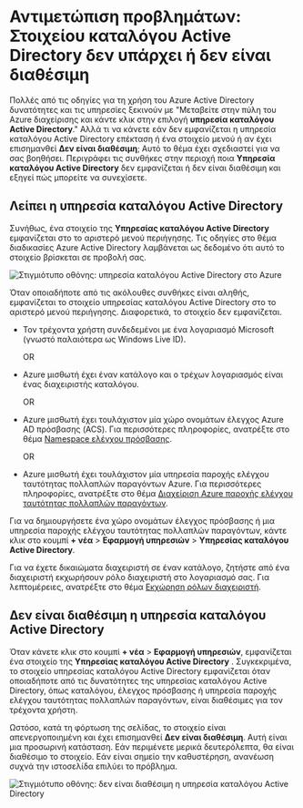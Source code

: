 <properties
   pageTitle="Αντιμετώπιση προβλημάτων: Στοιχείο καταλόγου Active Directory είναι που λείπουν ή δεν είναι διαθέσιμη | Microsoft Azure "
   description="Τι πρέπει να κάνω όταν το στοιχείο μενού υπηρεσίας καταλόγου Active Directory δεν εμφανίζεται στην πύλη διαχείρισης του Azure."
   services="active-directory"
   documentationCenter="na"
   authors="bryanla"
   manager="mbaldwin"
   editor=""/>

<tags
   ms.service="active-directory"
   ms.devlang="na"
   ms.topic="article"
   ms.tgt_pltfrm="na"
   ms.workload="identity"
   ms.date="09/16/2016"
   ms.author="mbaldwin"/>

# <a name="troubleshooting-active-directory-item-is-missing-or-not-available"></a>Αντιμετώπιση προβλημάτων: Στοιχείου καταλόγου Active Directory δεν υπάρχει ή δεν είναι διαθέσιμη

Πολλές από τις οδηγίες για τη χρήση του Azure Active Directory δυνατότητες και τις υπηρεσίες ξεκινούν με "Μεταβείτε στην πύλη του Azure διαχείρισης και κάντε κλικ στην επιλογή **υπηρεσία καταλόγου Active Directory**." Αλλά τι να κάνετε εάν δεν εμφανίζεται η υπηρεσία καταλόγου Active Directory επέκταση ή ένα στοιχείο μενού ή αν έχει επισημανθεί **Δεν είναι διαθέσιμη**; Αυτό το θέμα έχει σχεδιαστεί για να σας βοηθήσει. Περιγράφει τις συνθήκες στην περιοχή ποια **Υπηρεσία καταλόγου Active Directory** δεν εμφανίζεται ή δεν είναι διαθέσιμη και εξηγεί πώς μπορείτε να συνεχίσετε.

## <a name="active-directory-is-missing"></a>Λείπει η υπηρεσία καταλόγου Active Directory

Συνήθως, ένα στοιχείο της **Υπηρεσίας καταλόγου Active Directory** εμφανίζεται στο το αριστερό μενού περιήγησης. Τις οδηγίες στο θέμα διαδικασίες Azure Active Directory λαμβάνεται ως δεδομένο ότι αυτό το στοιχείο βρίσκεται σε προβολή σας.

![Στιγμιότυπο οθόνης: υπηρεσία καταλόγου Active Directory στο Azure](./media/active-directory-troubleshooting/typical-view.png)

Όταν οποιαδήποτε από τις ακόλουθες συνθήκες είναι αληθής, εμφανίζεται το στοιχείο υπηρεσίας καταλόγου Active Directory στο το αριστερό μενού περιήγησης. Διαφορετικά, το στοιχείο δεν εμφανίζεται.

* Τον τρέχοντα χρήστη συνδεδεμένοι με ένα λογαριασμό Microsoft (γνωστό παλαιότερα ως Windows Live ID).

    OR

* Azure μισθωτή έχει έναν κατάλογο και ο τρέχων λογαριασμός είναι ένας διαχειριστής καταλόγου.

    OR

* Azure μισθωτή έχει τουλάχιστον μία χώρο ονομάτων έλεγχος Azure AD πρόσβασης (ACS). Για περισσότερες πληροφορίες, ανατρέξτε στο θέμα [Namespace ελέγχου πρόσβασης](https://msdn.microsoft.com/library/azure/gg185908.aspx).

    OR

* Azure μισθωτή έχει τουλάχιστον μία υπηρεσία παροχής ελέγχου ταυτότητας πολλαπλών παραγόντων Azure. Για περισσότερες πληροφορίες, ανατρέξτε στο θέμα [Διαχείριση Azure παροχής ελέγχου ταυτότητας πολλαπλών παραγόντων](../multi-factor-authentication/multi-factor-authentication-get-started-cloud.md).

Για να δημιουργήσετε ένα χώρο ονομάτων έλεγχος πρόσβασης ή μια υπηρεσία παροχής ελέγχου ταυτότητας πολλαπλών παραγόντων, κάντε κλικ στο κουμπί **+ νέα** > **Εφαρμογή υπηρεσιών** > **Υπηρεσίας καταλόγου Active Directory**.

Για να έχετε δικαιώματα διαχειριστή σε έναν κατάλογο, ζητήστε από ένα διαχειριστή εκχωρήσουν ρόλο διαχειριστή στο λογαριασμό σας. Για λεπτομέρειες, ανατρέξτε στο θέμα [Εκχώρηση ρόλων διαχειριστή](active-directory-assign-admin-roles.md).

## <a name="active-directory-is-not-available"></a>Δεν είναι διαθέσιμη η υπηρεσία καταλόγου Active Directory

Όταν κάνετε κλικ στο κουμπί **+ νέα** > **Εφαρμογή υπηρεσιών**, εμφανίζεται ένα στοιχείο της **Υπηρεσίας καταλόγου Active Directory** . Συγκεκριμένα, το στοιχείο υπηρεσίας καταλόγου Active Directory εμφανίζεται όταν οποιαδήποτε από τις δυνατότητες της υπηρεσίας καταλόγου Active Directory, όπως καταλόγου, έλεγχος πρόσβασης ή υπηρεσία παροχής ελέγχου ταυτότητας πολλαπλών παραγόντων, είναι διαθέσιμες για τον τρέχοντα χρήστη.

Ωστόσο, κατά τη φόρτωση της σελίδας, το στοιχείο είναι απενεργοποιημένη και έχει επισημανθεί **Δεν είναι διαθέσιμη**. Αυτή είναι μια προσωρινή κατάσταση. Εάν περιμένετε μερικά δευτερόλεπτα, θα είναι διαθέσιμο το στοιχείο. Εάν είναι σημείο την καθυστέρηση, ανανέωση συχνά την ιστοσελίδα επιλύει το πρόβλημα.

![Στιγμιότυπο οθόνης: δεν είναι διαθέσιμη η υπηρεσία καταλόγου Active Directory](./media/active-directory-troubleshooting/not-available.png)
